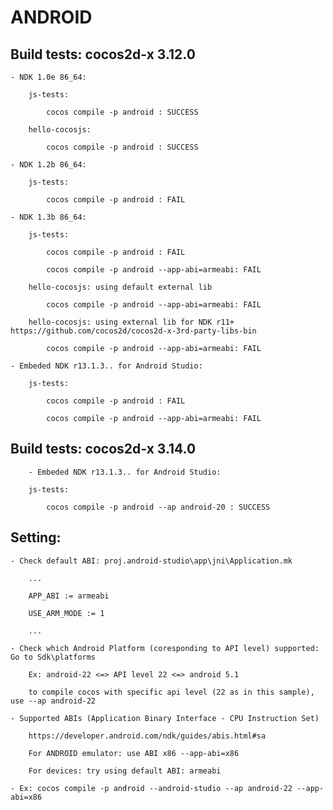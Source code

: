 # ANDROID
		
## Build tests: cocos2d-x 3.12.0
	
	- NDK 1.0e 86_64:
		
		js-tests: 
			
			cocos compile -p android : SUCCESS
			
		hello-cocosjs:
		
			cocos compile -p android : SUCCESS
			
	- NDK 1.2b 86_64:
		
		js-tests: 
			
			cocos compile -p android : FAIL
			
	- NDK 1.3b 86_64:
		
		js-tests: 
			
			cocos compile -p android : FAIL
			
			cocos compile -p android --app-abi=armeabi: FAIL
			
		hello-cocosjs: using default external lib
		
			cocos compile -p android --app-abi=armeabi: FAIL
			
		hello-cocosjs: using external lib for NDK r11+ https://github.com/cocos2d/cocos2d-x-3rd-party-libs-bin
			
			cocos compile -p android --app-abi=armeabi: FAIL
		
	- Embeded NDK r13.1.3.. for Android Studio:
		
		js-tests: 
			
			cocos compile -p android : FAIL
			
			cocos compile -p android --app-abi=armeabi: FAIL
			
## Build tests: cocos2d-x 3.14.0

		- Embeded NDK r13.1.3.. for Android Studio:
		
		js-tests: 
			
			cocos compile -p android --ap android-20 : SUCCESS
			
## Setting:

	- Check default ABI: proj.android-studio\app\jni\Application.mk
		
		...
		
		APP_ABI := armeabi

		USE_ARM_MODE := 1
		
		...
		
	- Check which Android Platform (coresponding to API level) supported: Go to Sdk\platforms
	
		Ex: android-22 <=> API level 22 <=> android 5.1
		
		to compile cocos with specific api level (22 as in this sample), use --ap android-22
		
	- Supported ABIs (Application Binary Interface - CPU Instruction Set)
		
		https://developer.android.com/ndk/guides/abis.html#sa
	
		For ANDROID emulator: use ABI x86 --app-abi=x86
		
		For devices: try using default ABI: armeabi
		
	- Ex: cocos compile -p android --android-studio --ap android-22 --app-abi=x86
	
		
	
			
			
			
			
			